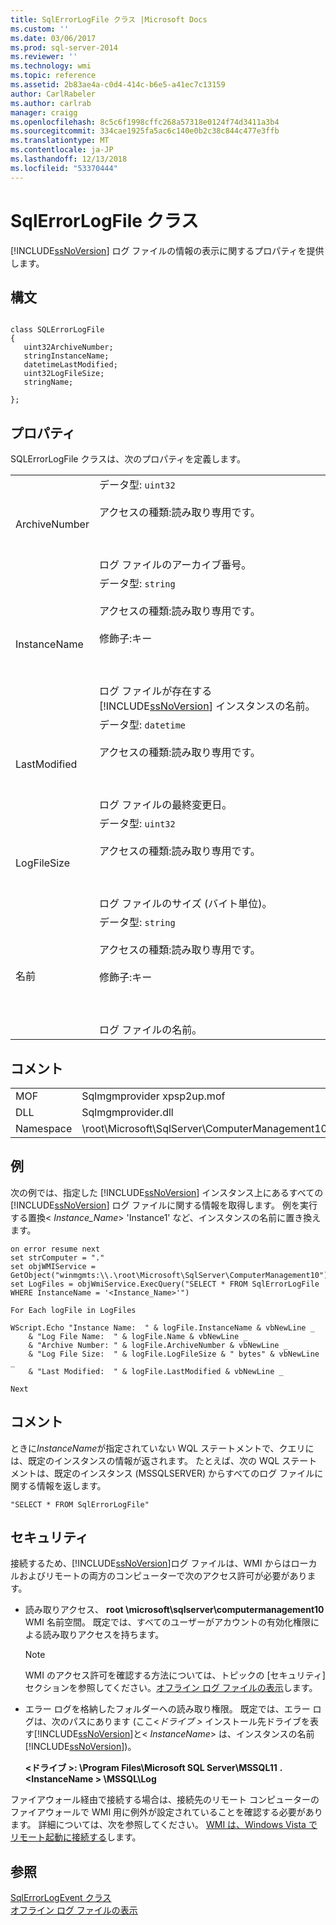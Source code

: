 ```yaml
---
title: SqlErrorLogFile クラス |Microsoft Docs
ms.custom: ''
ms.date: 03/06/2017
ms.prod: sql-server-2014
ms.reviewer: ''
ms.technology: wmi
ms.topic: reference
ms.assetid: 2b83ae4a-c0d4-414c-b6e5-a41ec7c13159
author: CarlRabeler
ms.author: carlrab
manager: craigg
ms.openlocfilehash: 8c5c6f1998cffc268a57318e0124f74d3411a3b4
ms.sourcegitcommit: 334cae1925fa5ac6c140e0b2c38c844c477e3ffb
ms.translationtype: MT
ms.contentlocale: ja-JP
ms.lasthandoff: 12/13/2018
ms.locfileid: "53370444"
---
```

# <a name="sqlerrorlogfile-class"></a>SqlErrorLogFile クラス
  [!INCLUDE[ssNoVersion](../../includes/ssnoversion-md.md)] ログ ファイルの情報の表示に関するプロパティを提供します。  
  
## <a name="syntax"></a>構文  
  
```  
  
class SQLErrorLogFile  
{  
   uint32ArchiveNumber;  
   stringInstanceName;  
   datetimeLastModified;  
   uint32LogFileSize;  
   stringName;  
  
};  
```  
  
## <a name="properties"></a>プロパティ  
 SQLErrorLogFile クラスは、次のプロパティを定義します。  
  
|||  
|-|-|  
|ArchiveNumber|データ型: `uint32`<br /><br /> アクセスの種類:読み取り専用です。<br /><br /> <br /><br /> ログ ファイルのアーカイブ番号。|  
|InstanceName|データ型: `string`<br /><br /> アクセスの種類:読み取り専用です。<br /><br /> 修飾子:キー<br /><br /> <br /><br /> ログ ファイルが存在する [!INCLUDE[ssNoVersion](../../includes/ssnoversion-md.md)] インスタンスの名前。|  
|LastModified|データ型: `datetime`<br /><br /> アクセスの種類:読み取り専用です。<br /><br /> <br /><br /> ログ ファイルの最終変更日。|  
|LogFileSize|データ型: `uint32`<br /><br /> アクセスの種類:読み取り専用です。<br /><br /> <br /><br /> ログ ファイルのサイズ (バイト単位)。|  
|名前|データ型: `string`<br /><br /> アクセスの種類:読み取り専用です。<br /><br /> 修飾子:キー<br /><br /> <br /><br /> ログ ファイルの名前。|  
  
## <a name="remarks"></a>コメント  
  
|||  
|-|-|  
|MOF|Sqlmgmprovider xpsp2up.mof|  
|DLL|Sqlmgmprovider.dll|  
|Namespace|\root\Microsoft\SqlServer\ComputerManagement10|  
  
## <a name="example"></a>例  
 次の例では、指定した [!INCLUDE[ssNoVersion](../../includes/ssnoversion-md.md)] インスタンス上にあるすべての [!INCLUDE[ssNoVersion](../../includes/ssnoversion-md.md)] ログ ファイルに関する情報を取得します。 例を実行する置換\< *Instance_Name*> 'Instance1' など、インスタンスの名前に置き換えます。  
  
```  
on error resume next  
set strComputer = "."  
set objWMIService = GetObject("winmgmts:\\.\root\Microsoft\SqlServer\ComputerManagement10")  
set LogFiles = objWmiService.ExecQuery("SELECT * FROM SqlErrorLogFile WHERE InstanceName = '<Instance_Name>'")  
  
For Each logFile in LogFiles  
  
WScript.Echo "Instance Name:  " & logFile.InstanceName & vbNewLine _  
    & "Log File Name:  " & logFile.Name & vbNewLine _  
    & "Archive Number: " & logFile.ArchiveNumber & vbNewLine _  
    & "Log File Size:  " & logFile.LogFileSize & " bytes" & vbNewLine _  
    & "Last Modified:  " & logFile.LastModified & vbNewLine _  
  
Next   
```  
  
## <a name="comments"></a>コメント  
 ときに*InstanceName*が指定されていない WQL ステートメントで、クエリには、既定のインスタンスの情報が返されます。 たとえば、次の WQL ステートメントは、既定のインスタンス (MSSQLSERVER) からすべてのログ ファイルに関する情報を返します。  
  
```  
"SELECT * FROM SqlErrorLogFile"  
```  
  
## <a name="security"></a>セキュリティ  
 接続するため、[!INCLUDE[ssNoVersion](../../includes/ssnoversion-md.md)]ログ ファイルは、WMI からはローカルおよびリモートの両方のコンピューターで次のアクセス許可が必要があります。  
  
-   読み取りアクセス、 **root \microsoft\sqlserver\computermanagement10** WMI 名前空間。 既定では、すべてのユーザーがアカウントの有効化権限による読み取りアクセスを持ちます。  
  
    > [!NOTE]  
    >  WMI のアクセス許可を確認する方法については、トピックの [セキュリティ] セクションを参照してください。[オフライン ログ ファイルの表示](../logs/view-offline-log-files.md)します。  
  
-   エラー ログを格納したフォルダーへの読み取り権限。 既定では、エラー ログは、次のパスにあります (ここ\<*ドライブ >* インストール先ドライブを表す[!INCLUDE[ssNoVersion](../../includes/ssnoversion-md.md)]と\< *InstanceName*> は、インスタンスの名前[!INCLUDE[ssNoVersion](../../includes/ssnoversion-md.md)])。  
  
     **\<ドライブ >: \Program Files\Microsoft SQL Server\MSSQL11** **.\<InstanceName > \MSSQL\Log**  
  
 ファイアウォール経由で接続する場合は、接続先のリモート コンピューターのファイアウォールで WMI 用に例外が設定されていることを確認する必要があります。 詳細については、次を参照してください。 [WMI は、Windows Vista でリモート起動に接続する](https://go.microsoft.com/fwlink/?LinkId=178848)します。  
  
## <a name="see-also"></a>参照  
 [SqlErrorLogEvent クラス](sqlerrorlogevent-class.md)   
 [オフライン ログ ファイルの表示](../logs/view-offline-log-files.md)  
  
  
